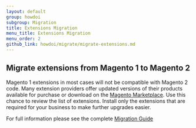 ```yaml
---
layout: default
group: howdoi
subgroup: Migration
title: Extensions Migration
menu_title: Extensions Migration
menu_order: 2
github_link: howdoi/migrate/migrate-extensions.md
---
```


## Migrate extensions from Magento 1 to Magento 2

Magento 1 extensions in most cases will not be compatible with Magento 2 code. Many extension providers offer updated versions of their products available for purchase 
or download on the <a href="https://marketplace.magento.com/extensions.html">Magento Marketplace</a>. Use this chance to review the list of extensions. Install only the extensions 
that are required for your business to make further upgrades easier.

For full information please see the complete <a href="{{ site.gdeurl }}migration/bk-migration-guide.html">Migration Guide</a>


